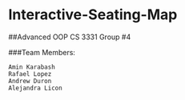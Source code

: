 # Interactive-Seating-Map

##Advanced OOP CS 3331 Group #4

###Team Members:
```
Amin Karabash 
Rafael Lopez
Andrew Duron
Alejandra Licon
```
